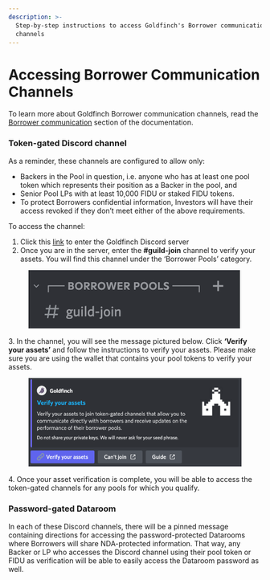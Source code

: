 ```yaml
---
description: >-
  Step-by-step instructions to access Goldfinch's Borrower communication
  channels
---
```


# Accessing Borrower Communication Channels

To learn more about Goldfinch Borrower communication channels, read the [Borrower communication](../borrower-communication.md) section of the documentation.

### Token-gated Discord channel&#x20;

As a reminder, these channels are configured to allow only:&#x20;

* Backers in the Pool in question, i.e. anyone who has at least one pool token which represents their position as a Backer in the pool, and&#x20;
* Senior Pool LPs with at least 10,000 FIDU or staked FIDU tokens.&#x20;
* To protect Borrowers confidential information, Investors will have their access revoked if they don’t meet either of the above requirements.&#x20;

To access the channel:

1. Click this [link](https://discord.com/channels/793925570739044362/1034881143964717066) to enter the Goldfinch Discord server
2. Once you are in the server, enter the **#guild-join** channel to verify your assets. You will find this channel under the ‘Borrower Pools’ category.

<figure><img src="../.gitbook/assets/image.png" alt=""><figcaption></figcaption></figure>

3\. In the channel, you will see the message pictured below. Click **‘Verify your assets’** and follow the instructions to verify your assets. Please make sure you are using the wallet that contains your pool tokens to verify your assets.

<figure><img src="../.gitbook/assets/Screen Shot 2022-10-26 at 1.33.31 PM (1).png" alt=""><figcaption></figcaption></figure>

4\. Once your asset verification is complete, you will be able to access the token-gated channels for any pools for which you qualify.

### Password-gated Dataroom

In each of these Discord channels, there will be a pinned message containing directions for accessing the password-protected Datarooms where Borrowers will share NDA-protected information. That way, any Backer or LP who accesses the Discord channel using their pool token or FIDU as verification will be able to easily access the Dataroom password as well.
